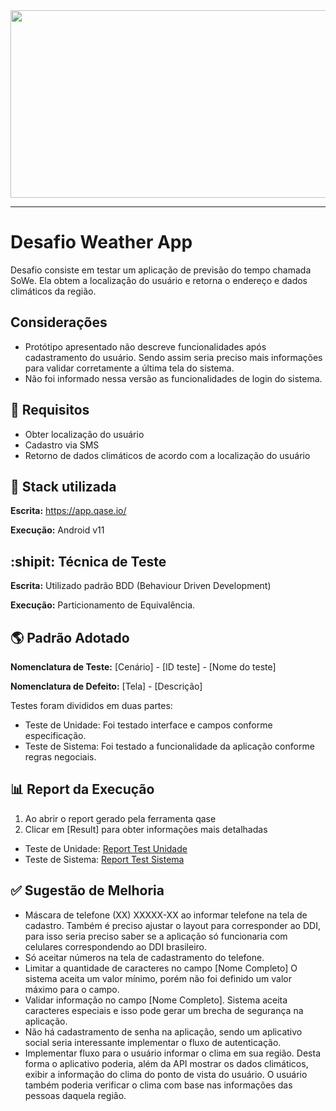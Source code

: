 <div align="center">
  <img src="https://media.giphy.com/media/dWesBcTLavkZuG35MI/giphy.gif" width="600" height="300"/>
</div>

---

# Desafio Weather App

Desafio consiste em testar um aplicação de previsão do tempo chamada SoWe. Ela obtem a localização do usuário e retorna o endereço e dados climáticos da região.

## Considerações

- Protótipo apresentado não descreve funcionalidades após cadastramento do usuário. Sendo assim seria preciso mais informações para validar corretamente a última tela do sistema.
- Não foi informado nessa versão as funcionalidades de login do sistema.

## :pushpin: Requisitos

- Obter localização do usuário
- Cadastro via SMS
- Retorno de dados climáticos de acordo com a localização do usuário


## :wrench: Stack utilizada

**Escrita:** https://app.qase.io/

**Execução:** Android v11


## :shipit:  Técnica de Teste

**Escrita:** Utilizado padrão BDD (Behaviour Driven Development)

**Execução:** Particionamento de Equivalência.

## :earth_americas: Padrão Adotado

**Nomenclatura de Teste:** [Cenário] - [ID teste] - [Nome do teste]

**Nomenclatura de Defeito:** [Tela] - [Descrição]

Testes foram divididos em duas partes:

- Teste de Unidade: Foi testado interface e campos conforme especificação.
- Teste de Sistema: Foi testado a funcionalidade da aplicação conforme regras negociais.


## :bar_chart: Report da Execução

1. Ao abrir o report gerado pela ferramenta qase 
2. Clicar em [Result] para obter informações mais detalhadas

- Teste de Unidade: <a href="https://app.qase.io/public/report/eac1d4291bb04ef17e3056b9582687e49dfd1f4a" target="_blank">Report Test Unidade</a>
- Teste de Sistema: <a href="https://app.qase.io/public/report/eac1d4291bb04ef17e3056b9582687e49dfd1f4a" target="_blank">Report Test Sistema</a>

## :white_check_mark: Sugestão de Melhoria

- Máscara de telefone (XX) XXXXX-XX ao informar telefone na tela de cadastro. Também é preciso ajustar o layout para corresponder ao DDI, para isso seria preciso saber se a aplicação só funcionaria com celulares correspondendo ao DDI brasileiro.
- Só aceitar números na tela de cadastramento do telefone.
- Limitar a quantidade de caracteres no campo [Nome Completo] O sistema aceita um valor mínimo, porém não foi definido um valor máximo para o campo.
- Validar informação no campo [Nome Completo]. Sistema aceita caracteres especiais e isso pode gerar um brecha de segurança na aplicação.
- Não há cadastramento de senha na aplicação, sendo um aplicativo social seria interessante implementar o fluxo de autenticação.
- Implementar fluxo para o usuário informar o clima em sua região. Desta forma o aplicativo poderia, além da API mostrar os dados climáticos, exibir a informação do clima do ponto de vista do usuário. O usuário também poderia verificar o clima com base nas informações das pessoas daquela região.


